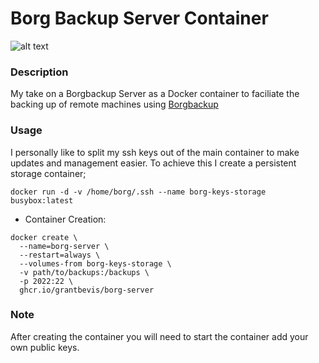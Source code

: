 # Borg Backup Server Container
![alt text](https://borgbackup.readthedocs.io/en/stable/_static/logo.png "Borgbackup")

### Description

My take on a Borgbackup Server as a Docker container to faciliate the backing up of remote machines using [Borgbackup](https://github.com/borgbackup)

### Usage

I personally like to split my ssh keys out of the main container to make updates and management easier. To achieve this I create a persistent storage container;

`docker run -d -v /home/borg/.ssh --name borg-keys-storage busybox:latest`

* Container Creation:
```
docker create \
  --name=borg-server \
  --restart=always \
  --volumes-from borg-keys-storage \
  -v path/to/backups:/backups \
  -p 2022:22 \
  ghcr.io/grantbevis/borg-server
```

### Note
After creating the container you will need to start the container add your own public keys.
